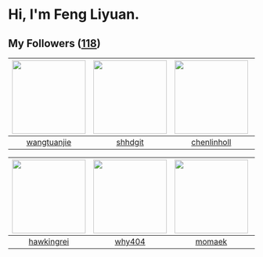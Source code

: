 # Hi, I'm Feng Liyuan.

## My Followers ([118](https://github.com/SunRunAway?tab=followers))

| <img src="https://avatars.githubusercontent.com/u/4090971?v=4" width="150" height="150" /> | <img src="https://avatars.githubusercontent.com/u/11549583?v=4" width="150" height="150" /> | <img src="https://avatars.githubusercontent.com/u/14999922?v=4" width="150" height="150" /> | <img src="https://avatars.githubusercontent.com/u/26863652?v=4" width="150" height="150" /> |
| :----------------------------------------------------------------------------------------: | :-----------------------------------------------------------------------------------------: | :-----------------------------------------------------------------------------------------: | :-----------------------------------------------------------------------------------------: |
|                        [wangtuanjie](https://github.com/wangtuanjie)                       |                            [shhdgit](https://github.com/shhdgit)                            |                        [chenlinholl](https://github.com/chenlinholl)                        |                      [Simpleforever](https://github.com/Simpleforever)                      |

| <img src="https://avatars.githubusercontent.com/u/3427324?v=4" width="150" height="150" /> | <img src="https://avatars.githubusercontent.com/u/35111?v=4" width="150" height="150" /> | <img src="https://avatars.githubusercontent.com/u/3843588?v=4" width="150" height="150" /> | <img src="https://avatars.githubusercontent.com/u/13307594?v=4" width="150" height="150" /> |
| :----------------------------------------------------------------------------------------: | :--------------------------------------------------------------------------------------: | :----------------------------------------------------------------------------------------: | :-----------------------------------------------------------------------------------------: |
|                         [hawkingrei](https://github.com/hawkingrei)                        |                            [why404](https://github.com/why404)                           |                             [momaek](https://github.com/momaek)                            |                            [fxrcode](https://github.com/fxrcode)                            |